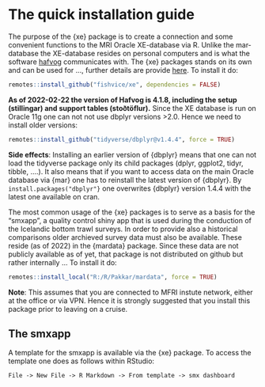 
# The quick installation guide

The purpose of the {xe} package is to create a connection and some
convenient functions to the MRI Oracle XE-database via R. Unlike the
mar-database the XE-database resides on personal computers and is what
the software [hafvog](https://heima.hafro.is/~darri/hafvog_vefur)
communicates with. The {xe} packages stands on its own and can be used
for …, further details are provide [here](). To install it do:

``` r
remotes::install_github("fishvice/xe", dependencies = FALSE)
```

**As of 2022-02-22 the version of Hafvog is 4.1.8, including the setup
(stillingar) and support tables (stoðtöflur).** Since the XE database is
run on Oracle 11g one can not not use dbplyr versions \>2.0. Hence we
need to install older versions:

``` r
remotes::install_github("tidyverse/dbplyr@v1.4.4", force = TRUE)
```

**Side effects**: Installing an earlier version of {dbplyr} means that
one can not load the tidyverse package only its child packages (dplyr,
ggplot2, tidyr, tibble, ….). It also means that if you want to access
data on the main Oracle database via {mar} one has to reinstall the
latest version of {dbplyr}. By `install.packages("dbplyr"}` one
overwrites {dbplyr} version 1.4.4 with the latest one available on cran.

The most common usage of the {xe} packages is to serve as a basis for
the “smxapp”, a quality control shiny app that is used during the
conduction of the Icelandic bottom trawl surveys. In order to provide
also a historical comparisons older archieved survey data must also be
available. These reside (as of 2022) in the {mardata} package. Since
these data are not publicly available as of yet, that package is not
distributed on github but rather internally … To install it do:

``` r
remotes::install_local("R:/R/Pakkar/mardata", force = TRUE)
```

**Note**: This assumes that you are connected to MFRI instute network,
either at the office or via VPN. Hence it is strongly suggested that you
install this package prior to leaving on a cruise.

## The smxapp

A template for the smxapp is available via the {xe} package. To access
the template one does as follows within RStudio:

    File -> New File -> R Markdown -> From template -> smx dashboard
